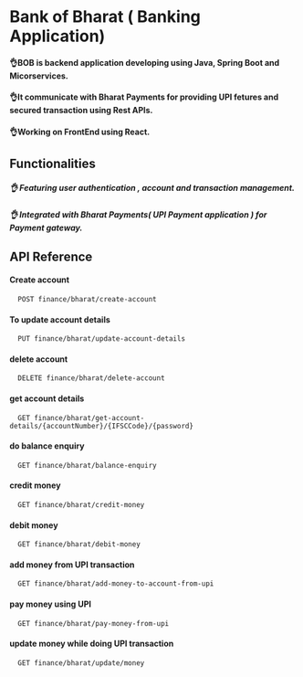 
# Bank of Bharat ( Banking Application)

#### 👌BOB is backend application developing using Java, Spring Boot and Micorservices.

#### 👌It communicate with Bharat Payments for providing UPI fetures and secured transaction using Rest APIs.

#### 👌Working on FrontEnd using React.


## Functionalities
##### 👌 Featuring user authentication , account  and transaction management.
##### 👌 Integrated with Bharat Payments( UPI Payment application ) for Payment gateway.


## API Reference

#### Create account

```http
  POST finance/bharat/create-account
```

#### To update account details

```http
  PUT finance/bharat/update-account-details
```
####  delete account

```http
  DELETE finance/bharat/delete-account
```
####  get account details


```http
  GET finance/bharat/get-account-details/{accountNumber}/{IFSCCode}/{password}
```
####  do balance enquiry


```http
  GET finance/bharat/balance-enquiry
```

####  credit money


```http
  GET finance/bharat/credit-money
```


####  debit money


```http
  GET finance/bharat/debit-money
```
#### add money from UPI transaction

```http
  GET finance/bharat/add-money-to-account-from-upi
```

####  pay money using UPI

```http
  GET finance/bharat/pay-money-from-upi
```

####  update money while doing UPI transaction

```http
  GET finance/bharat/update/money
```


